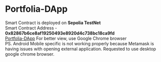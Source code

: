 # Portfolia-DApp

Smart Contract is deployed on **Sepolia TestNet**  
Smart Contract Address - **0x82867b6ce8af19250493e8920d4c738bc18ca9fd**  
[Portfolia-DApp](https://portfolioimsaurabhp.netlify.app/) For better view, use Google Chrome browser  
PS. Android Mobile specific is not working properly because Metamask is having issues with opening external application. Requested to use desktop google chrome browser.  
